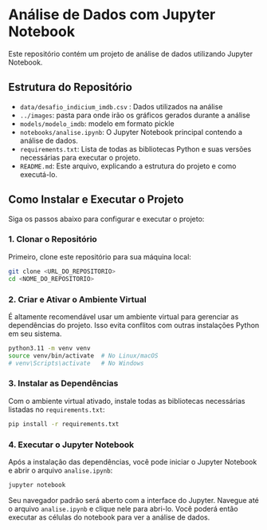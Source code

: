 # Análise de Dados com Jupyter Notebook

Este repositório contém um projeto de análise de dados utilizando Jupyter Notebook.

## Estrutura do Repositório

*   `data/desafio_indicium_imdb.csv` : Dados utilizados na análise
*   `../images`: pasta para onde irão os gráficos gerados durante a análise
*   `models/modelo_imdb`: modelo em formato pickle
*   `notebooks/analise.ipynb`: O Jupyter Notebook principal contendo a análise de dados.
*   `requirements.txt`: Lista de todas as bibliotecas Python e suas versões necessárias para executar o projeto.
*   `README.md`: Este arquivo, explicando a estrutura do projeto e como executá-lo.

## Como Instalar e Executar o Projeto

Siga os passos abaixo para configurar e executar o projeto:

### 1. Clonar o Repositório

Primeiro, clone este repositório para sua máquina local:

```bash
git clone <URL_DO_REPOSITORIO>
cd <NOME_DO_REPOSITORIO>
```

### 2. Criar e Ativar o Ambiente Virtual

É altamente recomendável usar um ambiente virtual para gerenciar as dependências do projeto. Isso evita conflitos com outras instalações Python em seu sistema.

```bash
python3.11 -m venv venv
source venv/bin/activate  # No Linux/macOS
# venv\Scripts\activate   # No Windows
```

### 3. Instalar as Dependências

Com o ambiente virtual ativado, instale todas as bibliotecas necessárias listadas no `requirements.txt`:

```bash
pip install -r requirements.txt
```

### 4. Executar o Jupyter Notebook

Após a instalação das dependências, você pode iniciar o Jupyter Notebook e abrir o arquivo `analise.ipynb`:

```bash
jupyter notebook
```

Seu navegador padrão será aberto com a interface do Jupyter. Navegue até o arquivo `analise.ipynb` e clique nele para abri-lo. Você poderá então executar as células do notebook para ver a análise de dados.



